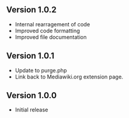 ## Version 1.0.2

* Internal rearragement of code
* Improved code formatting
* Improved file documentation

## Version 1.0.1

* Update to purge.php
* Link back to Mediawiki.org extension page.

## Version 1.0.0
* Initial release
